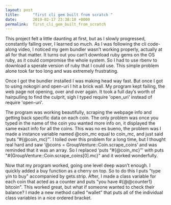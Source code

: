 ```yaml
---
layout: post
title:      "first cli gem built from scratch "
date:       2019-02-17 23:38:10 +0000
permalink:  first_cli_gem_built_from_scratch
---
```


This project felt a little daunting at first, but as I slowly progressed, constantly falling over, I learned so much. As I was following the cli code-along video, I noticed my gem bundler wasn’t working properly, actually at all for that matter. It turns out you can’t download ruby gems on the OS ruby, as it could compromise the whole system. So I had to use rbenv to download a sperate version of ruby that I could use. This simple problem alone took far too long and was extremely frustrating. 

Once I got the bundler installed I was making head way fast. But once I got to using nokogiri and open-uri I hit a brick wall. My program kept failing, the web page not opening, over and over again. It took a full day’s worth of hairpulling to find the culprit, sigh I typed require 'open_uri'  instead of require 'open-uri'. 

The program was working beautifully, scraping the webpage info and getting back specific data on each coin. The only problem was once you typed in the name of the coin you wanted more info on, it displayed the same exact info for all the coins. This was no es bueno, the problem was I made a instance variable named @coin_mc equal to coin_mc, and just said ‘puts “#{@coin_mc}”’. I toiled over this problem for a long time, but I thought real hard and saw ‘@coins = GroupVenture::Coin.scrape_coins’ and was reminded that it was an array. So I replaced ‘puts “#{@coin_mc}”’ with puts "#{GroupVenture::Coin.scrape_coins[0].mc}" and it worked wonderfully. 

Now that my program worked, going one level deep wasn’t enough. I quickly added a buy function as a cherry on top. So to do this I puts "type y/n to buy" accompanied by gets.strip. After, I made a class variable for each coin that acted as a counter and puts "you have #{@@counter1} bitcoin". This worked great, but what if someone wanted to check their balance?  I made a new method called “wallet” that puts all of the individual class variables in a nice ordered bracket.  

	
